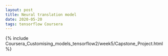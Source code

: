 ```yaml
---
layout: post
title: Neural translation model
date: 2020-05-20 
tags: tensorflow Coursera
---
```

{% include Coursera_Customising_models_tensorflow2/week5/Capstone_Project.html %}

